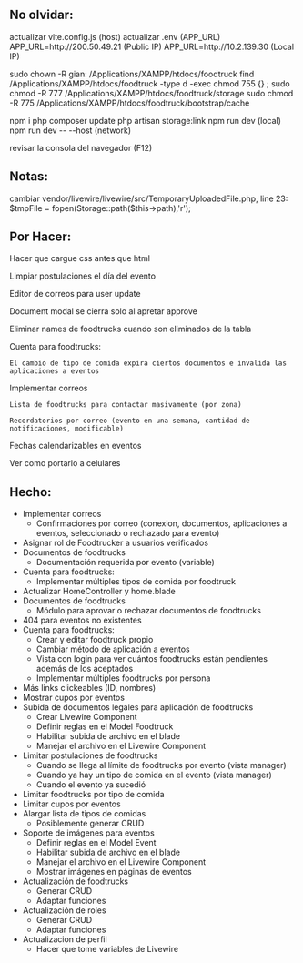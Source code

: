 <h2>No olvidar:</h2><p>
actualizar vite.config.js (host)
actualizar .env (APP_URL)
    APP_URL=http://200.50.49.21 (Public IP)
    APP_URL=http://10.2.139.30 (Local IP)

sudo chown -R gian: /Applications/XAMPP/htdocs/foodtruck
find /Applications/XAMPP/htdocs/foodtruck -type d -exec chmod 755 {} \;
sudo chmod -R 777 /Applications/XAMPP/htdocs/foodtruck/storage
sudo chmod -R 775 /Applications/XAMPP/htdocs/foodtruck/bootstrap/cache

npm i
php composer update
php artisan storage:link
npm run dev (local)
npm run dev -- --host (network)

revisar la consola del navegador (F12)
</p>
<h2>Notas:</h2><p>
cambiar vendor/livewire/livewire/src/TemporaryUploadedFile.php, line 23:
$tmpFile = fopen(Storage::path($this->path),'r');
</p>
<h2>Por Hacer:</h2><p>
Hacer que cargue css antes que html

Limpiar postulaciones el día del evento

Editor de correos para user update

Document modal se cierra solo al apretar approve

Eliminar names de foodtrucks cuando son eliminados de la tabla

Cuenta para foodtrucks:

	El cambio de tipo de comida expira ciertos documentos e invalida las aplicaciones a eventos

Implementar correos

	Lista de foodtrucks para contactar masivamente (por zona)

	Recordatorios por correo (evento en una semana, cantidad de notificaciones, modificable)

Fechas calendarizables en eventos

Ver como portarlo a celulares
</p>
<h2>Hecho:</h2>
<ul>
    <li>Implementar correos
        <ul>
            <li>Confirmaciones por correo (conexion, documentos, aplicaciones a eventos, seleccionado o rechazado para evento)</li>
        </ul>
    </li>
    <li>Asignar rol de Foodtrucker a usuarios verificados</li>
    <li>Documentos de foodtrucks
        <ul>
            <li>Documentación requerida por evento (variable)</li>
        </ul>
    </li>
    <li>Cuenta para foodtrucks:
        <ul>
            <li>Implementar múltiples tipos de comida por foodtruck</li>
        </ul>
    </li>
    <li>Actualizar HomeController y home.blade</li>
    <li>Documentos de foodtrucks
        <ul>
            <li>Módulo para aprovar o rechazar documentos de foodtrucks</li>
        </ul>
    </li>
    <li>404 para eventos no existentes</li>
    <li>Cuenta para foodtrucks:
        <ul>
            <li>Crear y editar foodtruck propio</li>
            <li>Cambiar método de aplicación a eventos</li>
            <li>Vista con login para ver cuántos foodtrucks están pendientes además de los aceptados</li>
            <li>Implementar múltiples foodtrucks por persona</li>
        </ul>
    </li>
    <li>Más links clickeables (ID, nombres)</li>
    <li>Mostrar cupos por eventos</li>
    <li>Subida de documentos legales para aplicación de foodtrucks
        <ul>
            <li>Crear Livewire Component</li>
            <li>Definir reglas en el Model Foodtruck</li>
            <li>Habilitar subida de archivo en el blade</li>
            <li>Manejar el archivo en el Livewire Component</li>
        </ul>
    </li>
    <li>Limitar postulaciones de foodtrucks
        <ul>
            <li>Cuando se llega al límite de foodtrucks por evento (vista manager)</li>
            <li>Cuando ya hay un tipo de comida en el evento (vista manager)</li>
            <li>Cuando el evento ya sucedió</li>
        </ul>
    </li>
    <li>Limitar foodtrucks por tipo de comida</li>
    <li>Limitar cupos por eventos</li>
    <li>Alargar lista de tipos de comidas
        <ul>
            <li>Posiblemente generar CRUD</li>
        </ul>
    </li>
    <li>Soporte de imágenes para eventos
        <ul>
            <li>Definir reglas en el Model Event</li>
            <li>Habilitar subida de archivo en el blade</li>
            <li>Manejar el archivo en el Livewire Component</li>
            <li>Mostrar imágenes en páginas de eventos</li>
        </ul>
    </li>
    <li>Actualización de foodtrucks
        <ul>
            <li>Generar CRUD</li>
            <li>Adaptar funciones</li>
        </ul>
    </li>
    <li>Actualización de roles
        <ul>
            <li>Generar CRUD</li>
            <li>Adaptar funciones</li>
        </ul>
    </li>
    <li>Actualizacion de perfil
        <ul>
            <li>Hacer que tome variables de Livewire</li>
        </ul>
    </li>
</ul>